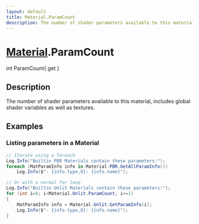 ```yaml
---
layout: default
title: Material.ParamCount
description: The number of shader parameters available to this material, includes global shader variables as well as textures.
---
```

# [Material]({{site.url}}/Pages/StereoKit/Material.html).ParamCount

<div class='signature' markdown='1'>
int ParamCount{ get }
</div>

## Description
The number of shader parameters available to this
material, includes global shader variables as well as textures.


## Examples

### Listing parameters in a Material
```csharp
// Iterate using a foreach
Log.Info("Builtin PBR Materials contain these parameters:");
foreach (MatParamInfo info in Material.PBR.GetAllParamInfo())
	Log.Info($"- {info.type,8}: {info.name}");

// Or with a normal for loop
Log.Info("Builtin Unlit Materials contain these parameters:");
for (int i=0; i<Material.Unlit.ParamCount; i+=1)
{
	MatParamInfo info = Material.Unlit.GetParamInfo(i);
	Log.Info($"- {info.type,8}: {info.name}");
}
```

